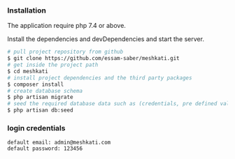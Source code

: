 

### Installation

The application require php 7.4 or above.

Install the dependencies and devDependencies and start the server.

```sh
# pull project repository from github
$ git clone https://github.com/essam-saber/meshkati.git
# get inside the project path
$ cd meshkati
# install project dependencies and the third party packages
$ composer install
# create database schema
$ php artisan migrate
# seed the required database data such as (credentials, pre defined values ...etc)
$ php artisan db:seed
```

### login credentials

``` 
default email: admin@meshkati.com
default password: 123456
```
